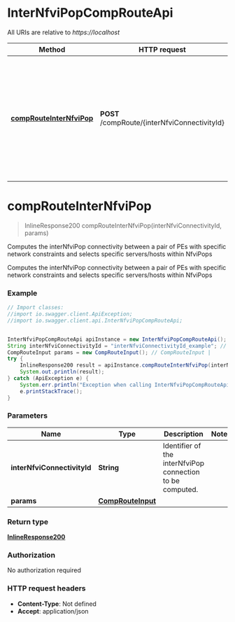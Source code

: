 # InterNfviPopCompRouteApi

All URIs are relative to *https://localhost*

Method | HTTP request | Description
------------- | ------------- | -------------
[**compRouteInterNfviPop**](InterNfviPopCompRouteApi.md#compRouteInterNfviPop) | **POST** /compRoute/{interNfviConnectivityId} | Computes the interNfviPop connectivity between a pair of PEs with specific network constraints and selects specific servers/hosts within NfviPops


<a name="compRouteInterNfviPop"></a>
# **compRouteInterNfviPop**
> InlineResponse200 compRouteInterNfviPop(interNfviConnectivityId, params)

Computes the interNfviPop connectivity between a pair of PEs with specific network constraints and selects specific servers/hosts within NfviPops

Computes the interNfviPop connectivity between a pair of PEs with specific network constraints and selects specific servers/hosts within NfviPops

### Example
```java
// Import classes:
//import io.swagger.client.ApiException;
//import io.swagger.client.api.InterNfviPopCompRouteApi;


InterNfviPopCompRouteApi apiInstance = new InterNfviPopCompRouteApi();
String interNfviConnectivityId = "interNfviConnectivityId_example"; // String | Identifier of the interNfviPop connection to be computed.
CompRouteInput params = new CompRouteInput(); // CompRouteInput | 
try {
    InlineResponse200 result = apiInstance.compRouteInterNfviPop(interNfviConnectivityId, params);
    System.out.println(result);
} catch (ApiException e) {
    System.err.println("Exception when calling InterNfviPopCompRouteApi#compRouteInterNfviPop");
    e.printStackTrace();
}
```

### Parameters

Name | Type | Description  | Notes
------------- | ------------- | ------------- | -------------
 **interNfviConnectivityId** | **String**| Identifier of the interNfviPop connection to be computed. |
 **params** | [**CompRouteInput**](CompRouteInput.md)|  |

### Return type

[**InlineResponse200**](InlineResponse200.md)

### Authorization

No authorization required

### HTTP request headers

 - **Content-Type**: Not defined
 - **Accept**: application/json

